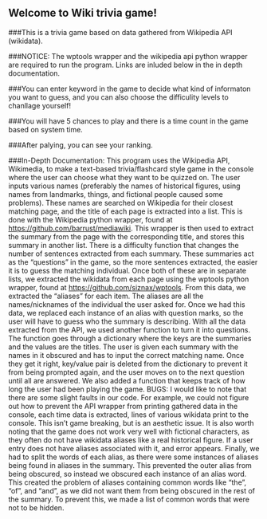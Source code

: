## Welcome to Wiki trivia game!
   ###This is a trivia game based on data gathered from Wikipedia API (wikidata).
   
   ###NOTICE: The wptools wrapper and the wikipedia api python wrapper are required to run the program. Links are inluded below in the in depth documentation.
     
   ###You can enter keyword in the game to decide what kind of informaton you want to guess, and you can also choose the difficulity levels to chanllage yourself!
     
   ###You will have 5 chances to play and there is a time count in the game based on system time.
     
   ###After palying, you can see your ranking.
   
   ###In-Depth Documentation:
   	This program uses the Wikipedia API, Wikimedia, to make a text-based  trivia/flashcard style game in the console where the user can choose what they want to be quizzed on. The user inputs various names (preferably the names of historical figures, using names from landmarks, things, and fictional people caused some problems). These names are searched on Wikipedia for their closest matching page, and the title of each page is extracted into a list. This is done with the Wikipedia python wrapper, found at https://github.com/barrust/mediawiki. This wrapper is then used to extract the summary from the page with the corresponding title, and stores this summary in another list. There is a difficulty function that changes the number of sentences extracted from each summary. These summaries act as the “questions” in the game, so the more sentences extracted, the easier it is to guess the matching individual. Once both of these are in separate lists, we extracted the wikidata from each page using the wptools python wrapper, found at  https://github.com/siznax/wptools. From this data, we extracted the “aliases” for each item. The aliases are all the names/nicknames of the individual the user asked for. Once we had this data, we replaced each instance of an alias with question marks, so the user will have to guess who the summary is describing. 
	With all the data extracted from the API, we used another function to turn it into questions. The function goes through a dictionary where the keys are the summaries and the values are the titles. The user is given each summary with the names in it obscured and has to input the correct matching name. Once they get it right, key/value pair is deleted from the dictionary to prevent it from being prompted again, and the user moves on to the next question until all are answered. We also added a function that keeps track of how long the user had been playing the game.
BUGS:  I would like to note that there are some slight faults in our code. For example, we could not figure out how to prevent the API wrapper from printing gathered data in the console, each time data is extracted, lines of various wikidata print to the console. This isn’t game breaking, but is an aesthetic issue. It is also worth noting that the game does not work very well with fictional characters, as they often do not have wikidata aliases like a real historical figure. If a user entry does not have aliases associated with it, and error appears. Finally, we had to split the words of each alias, as there were some instances of aliases being found in aliases in the summary. This prevented the outer alias from being obscured, so instead we obscured each instance of an alias word.  This created the problem of aliases containing common words like “the”, “of”, and “and”, as we did not want them from being obscured in the rest of the summary. To prevent this, we made a list of common words that were not to be hidden.
	











































